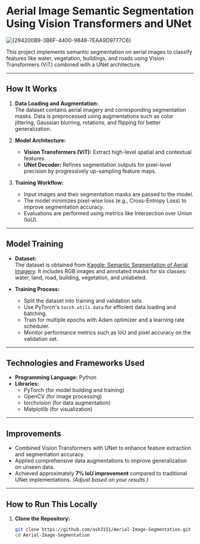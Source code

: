 # Aerial Image Semantic Segmentation Using Vision Transformers and UNet  
![{294200B9-3B6F-4400-9848-7EAA9D9777C6}](https://github.com/user-attachments/assets/f22f03e2-821a-4146-a39e-de49832ea355)


This project implements semantic segmentation on aerial images to classify features like water, vegetation, buildings, and roads using Vision Transformers (ViT) combined with a UNet architecture.  

---

## How It Works  
1. **Data Loading and Augmentation:**  
   The dataset contains aerial imagery and corresponding segmentation masks. Data is preprocessed using augmentations such as color jittering, Gaussian blurring, rotations, and flipping for better generalization.  

2. **Model Architecture:**  
   - **Vision Transformers (ViT):** Extract high-level spatial and contextual features.  
   - **UNet Decoder:** Refines segmentation outputs for pixel-level precision by progressively up-sampling feature maps.  

3. **Training Workflow:**  
   - Input images and their segmentation masks are passed to the model.  
   - The model minimizes pixel-wise loss (e.g., Cross-Entropy Loss) to improve segmentation accuracy.  
   - Evaluations are performed using metrics like Intersection over Union (IoU).  

---

## Model Training  
- **Dataset:**  
   The dataset is obtained from [Kaggle: Semantic Segmentation of Aerial Imagery](https://www.kaggle.com/datasets/humansintheloop/semantic-segmentation-of-aerial-imagery). It includes RGB images and annotated masks for six classes: water, land, road, building, vegetation, and unlabeled.  

- **Training Process:**  
   - Split the dataset into training and validation sets.  
   - Use PyTorch's `torch.utils.data` for efficient data loading and batching.  
   - Train for multiple epochs with Adam optimizer and a learning rate scheduler.  
   - Monitor performance metrics such as IoU and pixel accuracy on the validation set.  

---

## Technologies and Frameworks Used  
- **Programming Language:** Python  
- **Libraries:**  
   - PyTorch (for model building and training)  
   - OpenCV (for image processing)  
   - torchvision (for data augmentation)  
   - Matplotlib (for visualization)  

---

## Improvements  
- Combined Vision Transformers with UNet to enhance feature extraction and segmentation accuracy.  
- Applied comprehensive data augmentations to improve generalization on unseen data.  
- Achieved approximately **7% IoU improvement** compared to traditional UNet implementations. *(Adjust based on your results.)*  

---

## How to Run This Locally  

1. **Clone the Repository:**  
   ```bash  
   git clone https://github.com/ash3151/Aerial-Image-Segmentation.git
   cd Aerial-Image-Segmentation 

